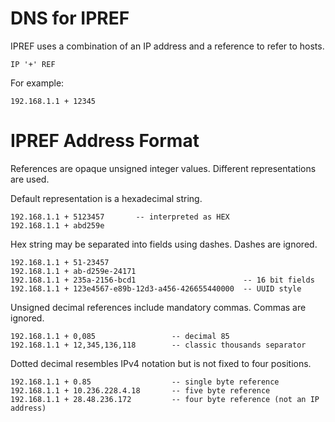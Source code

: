 # DNS for IPREF
IPREF uses a combination of an IP address and a reference to refer to hosts.

    IP '+' REF

For example:

    192.168.1.1 + 12345
    
# IPREF Address Format

References are opaque unsigned integer values. Different representations are used.

Default representation is a hexadecimal string.

    192.168.1.1 + 5123457       -- interpreted as HEX
    192.168.1.1 + abd259e

  Hex string may be separated into fields using dashes. Dashes are ignored.

    192.168.1.1 + 51-23457
    192.168.1.1 + ab-d259e-24171
    192.168.1.1 + 235a-2156-bcd1                        -- 16 bit fields
    192.168.1.1 + 123e4567-e89b-12d3-a456-426655440000  -- UUID style

Unsigned decimal references include mandatory commas. Commas are ignored.

    192.168.1.1 + 0,085                 -- decimal 85
    192.168.1.1 + 12,345,136,118        -- classic thousands separator

Dotted decimal resembles IPv4 notation but is not fixed to four positions.

    192.168.1.1 + 0.85                  -- single byte reference
    192.168.1.1 + 10.236.228.4.18       -- five byte reference
    192.168.1.1 + 28.48.236.172         -- four byte reference (not an IP address)
